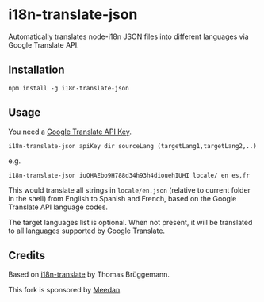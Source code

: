 # i18n-translate-json

Automatically translates node-i18n JSON files into different languages via Google Translate API.

## Installation

```
npm install -g i18n-translate-json
```

## Usage

You need a [Google Translate API Key](https://cloud.google.com/translate/).

```
i18n-translate-json apiKey dir sourceLang (targetLang1,targetLang2,..)
```

e.g.

```
i18n-translate-json iuOHAEbo9H788d34h93h4diouehIUHI locale/ en es,fr
```

This would translate all strings in `locale/en.json` (relative to current folder in the shell) from English to Spanish and French, based on the Google Translate API language codes.

The target languages list is optional. When not present, it will be translated to all languages supported by Google Translate.

## Credits

Based on [i18n-translate](https://github.com/thomasbrueggemann/i18n-translate) by Thomas Brüggemann.

This fork is sponsored by [Meedan](http://meedan.com).
